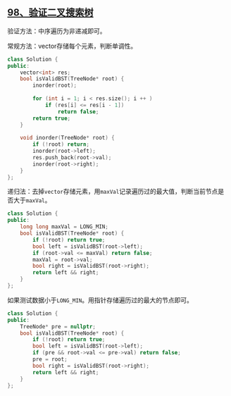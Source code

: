 ## [98、验证二叉搜索树](https://leetcode.cn/problems/validate-binary-search-tree/description/)

验证方法：中序遍历为非递减即可。

常规方法：vector存储每个元素，判断单调性。

```cpp
class Solution {
public:
    vector<int> res;
    bool isValidBST(TreeNode* root) {
        inorder(root);
        
        for (int i = 1; i < res.size(); i ++ )
            if (res[i] <= res[i - 1])
                return false;
        return true;
    }
    
    void inorder(TreeNode* root) {
        if (!root) return;
        inorder(root->left);
        res.push_back(root->val);
        inorder(root->right);
    }
};
```

递归法：去掉`vector`存储元素，用`maxVal`记录遍历过的最大值，判断当前节点是否大于`maxVal`。

```cpp
class Solution {
public:
    long long maxVal = LONG_MIN;
    bool isValidBST(TreeNode* root) {
        if (!root) return true;
        bool left = isValidBST(root->left);
        if (root->val <= maxVal) return false;
        maxVal = root->val;
        bool right = isValidBST(root->right);
        return left && right;
    }
};
```

如果测试数据小于`LONG_MIN`。用指针存储遍历过的最大的节点即可。

```cpp
class Solution {
public:
    TreeNode* pre = nullptr;
    bool isValidBST(TreeNode* root) {
        if (!root) return true;
        bool left = isValidBST(root->left);
        if (pre && root->val <= pre->val) return false;
        pre = root;
        bool right = isValidBST(root->right);
        return left && right;
    }
};
```

